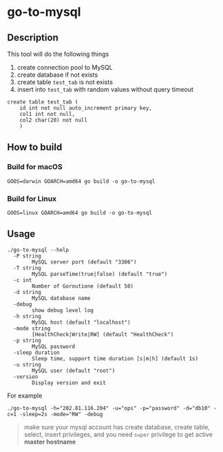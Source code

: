 # go-to-mysql

## Description
This tool will do the following things
1. create connection pool to MySQL
2. create database if not exists
3. create table `test_tab` is not exists
4. insert into `test_tab` with random values without query timeout
```
create table test_tab (
    id int not null auto_increment primary key,
    col1 int not null, 
    col2 char(20) not null
    )
```

## How to build
### Build for macOS
```
GOOS=darwin GOARCH=amd64 go build -o go-to-mysql
```

### Build for Linux
```
GOOS=linux GOARCH=amd64 go build -o go-to-mysql
```


## Usage
```
./go-to-mysql --help
  -P string
        MySQL server port (default "3306")
  -T string
        MySQL parseTime(true|false) (default "true")
  -c int
        Number of Goroutione (default 50)
  -d string
        MySQL database name
  -debug
        show debug level log
  -h string
        MySQL host (default "localhost")
  -mode string
        [HealthCheck|Write|RW] (default "HealthCheck")
  -p string
        MySQL password
  -sleep duration
        Sleep time, support time duration [s|m|h] (default 1s)
  -u string
        MySQL user (default "root")
  -version
        Display version and exit

```

For example
```
./go-to-mysql -h="202.81.116.204" -u="ops" -p="password" -d="db10" -c=1 -sleep=2s -mode="RW" -debug
```
> make sure your mysql account has create database, create table, select, insert privileges, 
> and you need `super` privilege to get active **master hostname**
